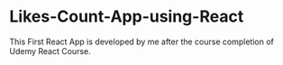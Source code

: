 # Likes-Count-App-using-React
This First React App is developed by me after the course completion of Udemy React Course.
